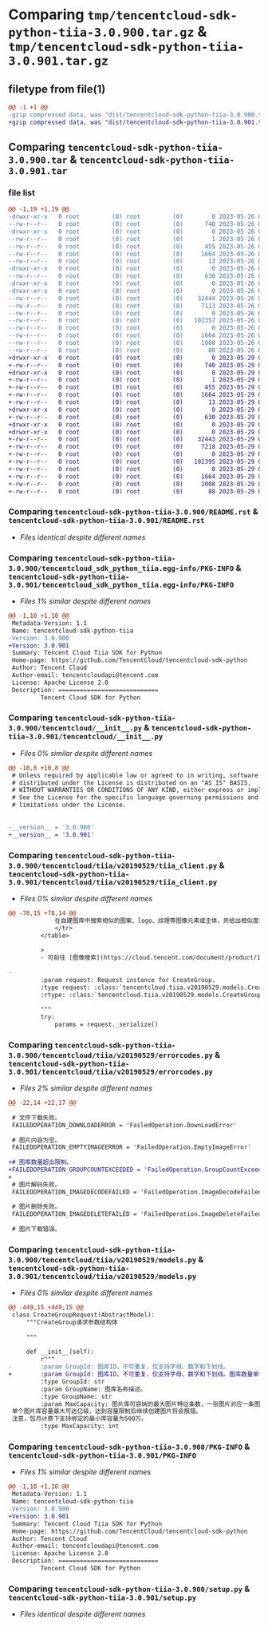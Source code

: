 # Comparing `tmp/tencentcloud-sdk-python-tiia-3.0.900.tar.gz` & `tmp/tencentcloud-sdk-python-tiia-3.0.901.tar.gz`

## filetype from file(1)

```diff
@@ -1 +1 @@
-gzip compressed data, was "dist/tencentcloud-sdk-python-tiia-3.0.900.tar", last modified: Fri May 26 02:29:56 2023, max compression
+gzip compressed data, was "dist/tencentcloud-sdk-python-tiia-3.0.901.tar", last modified: Mon May 29 02:39:01 2023, max compression
```

## Comparing `tencentcloud-sdk-python-tiia-3.0.900.tar` & `tencentcloud-sdk-python-tiia-3.0.901.tar`

### file list

```diff
@@ -1,19 +1,19 @@
-drwxr-xr-x   0 root         (0) root         (0)        0 2023-05-26 02:29:56.000000 tencentcloud-sdk-python-tiia-3.0.900/
--rw-r--r--   0 root         (0) root         (0)      740 2023-05-26 02:29:56.000000 tencentcloud-sdk-python-tiia-3.0.900/README.rst
-drwxr-xr-x   0 root         (0) root         (0)        0 2023-05-26 02:29:56.000000 tencentcloud-sdk-python-tiia-3.0.900/tencentcloud_sdk_python_tiia.egg-info/
--rw-r--r--   0 root         (0) root         (0)        1 2023-05-26 02:29:56.000000 tencentcloud-sdk-python-tiia-3.0.900/tencentcloud_sdk_python_tiia.egg-info/dependency_links.txt
--rw-r--r--   0 root         (0) root         (0)      455 2023-05-26 02:29:56.000000 tencentcloud-sdk-python-tiia-3.0.900/tencentcloud_sdk_python_tiia.egg-info/SOURCES.txt
--rw-r--r--   0 root         (0) root         (0)     1664 2023-05-26 02:29:56.000000 tencentcloud-sdk-python-tiia-3.0.900/tencentcloud_sdk_python_tiia.egg-info/PKG-INFO
--rw-r--r--   0 root         (0) root         (0)       13 2023-05-26 02:29:56.000000 tencentcloud-sdk-python-tiia-3.0.900/tencentcloud_sdk_python_tiia.egg-info/top_level.txt
-drwxr-xr-x   0 root         (0) root         (0)        0 2023-05-26 02:29:56.000000 tencentcloud-sdk-python-tiia-3.0.900/tencentcloud/
--rw-r--r--   0 root         (0) root         (0)      630 2023-05-26 02:29:56.000000 tencentcloud-sdk-python-tiia-3.0.900/tencentcloud/__init__.py
-drwxr-xr-x   0 root         (0) root         (0)        0 2023-05-26 02:29:56.000000 tencentcloud-sdk-python-tiia-3.0.900/tencentcloud/tiia/
-drwxr-xr-x   0 root         (0) root         (0)        0 2023-05-26 02:29:56.000000 tencentcloud-sdk-python-tiia-3.0.900/tencentcloud/tiia/v20190529/
--rw-r--r--   0 root         (0) root         (0)    32444 2023-05-26 02:29:56.000000 tencentcloud-sdk-python-tiia-3.0.900/tencentcloud/tiia/v20190529/tiia_client.py
--rw-r--r--   0 root         (0) root         (0)     7113 2023-05-26 02:29:56.000000 tencentcloud-sdk-python-tiia-3.0.900/tencentcloud/tiia/v20190529/errorcodes.py
--rw-r--r--   0 root         (0) root         (0)        0 2023-05-26 02:29:56.000000 tencentcloud-sdk-python-tiia-3.0.900/tencentcloud/tiia/v20190529/__init__.py
--rw-r--r--   0 root         (0) root         (0)   102357 2023-05-26 02:29:56.000000 tencentcloud-sdk-python-tiia-3.0.900/tencentcloud/tiia/v20190529/models.py
--rw-r--r--   0 root         (0) root         (0)        0 2023-05-26 02:29:56.000000 tencentcloud-sdk-python-tiia-3.0.900/tencentcloud/tiia/__init__.py
--rw-r--r--   0 root         (0) root         (0)     1664 2023-05-26 02:29:56.000000 tencentcloud-sdk-python-tiia-3.0.900/PKG-INFO
--rw-r--r--   0 root         (0) root         (0)     1008 2023-05-26 02:29:56.000000 tencentcloud-sdk-python-tiia-3.0.900/setup.py
--rw-r--r--   0 root         (0) root         (0)       88 2023-05-26 02:29:56.000000 tencentcloud-sdk-python-tiia-3.0.900/setup.cfg
+drwxr-xr-x   0 root         (0) root         (0)        0 2023-05-29 02:39:01.000000 tencentcloud-sdk-python-tiia-3.0.901/
+-rw-r--r--   0 root         (0) root         (0)      740 2023-05-29 02:39:01.000000 tencentcloud-sdk-python-tiia-3.0.901/README.rst
+drwxr-xr-x   0 root         (0) root         (0)        0 2023-05-29 02:39:01.000000 tencentcloud-sdk-python-tiia-3.0.901/tencentcloud_sdk_python_tiia.egg-info/
+-rw-r--r--   0 root         (0) root         (0)        1 2023-05-29 02:39:01.000000 tencentcloud-sdk-python-tiia-3.0.901/tencentcloud_sdk_python_tiia.egg-info/dependency_links.txt
+-rw-r--r--   0 root         (0) root         (0)      455 2023-05-29 02:39:01.000000 tencentcloud-sdk-python-tiia-3.0.901/tencentcloud_sdk_python_tiia.egg-info/SOURCES.txt
+-rw-r--r--   0 root         (0) root         (0)     1664 2023-05-29 02:39:01.000000 tencentcloud-sdk-python-tiia-3.0.901/tencentcloud_sdk_python_tiia.egg-info/PKG-INFO
+-rw-r--r--   0 root         (0) root         (0)       13 2023-05-29 02:39:01.000000 tencentcloud-sdk-python-tiia-3.0.901/tencentcloud_sdk_python_tiia.egg-info/top_level.txt
+drwxr-xr-x   0 root         (0) root         (0)        0 2023-05-29 02:39:01.000000 tencentcloud-sdk-python-tiia-3.0.901/tencentcloud/
+-rw-r--r--   0 root         (0) root         (0)      630 2023-05-29 02:39:01.000000 tencentcloud-sdk-python-tiia-3.0.901/tencentcloud/__init__.py
+drwxr-xr-x   0 root         (0) root         (0)        0 2023-05-29 02:39:01.000000 tencentcloud-sdk-python-tiia-3.0.901/tencentcloud/tiia/
+drwxr-xr-x   0 root         (0) root         (0)        0 2023-05-29 02:39:01.000000 tencentcloud-sdk-python-tiia-3.0.901/tencentcloud/tiia/v20190529/
+-rw-r--r--   0 root         (0) root         (0)    32443 2023-05-29 02:39:01.000000 tencentcloud-sdk-python-tiia-3.0.901/tencentcloud/tiia/v20190529/tiia_client.py
+-rw-r--r--   0 root         (0) root         (0)     7218 2023-05-29 02:39:01.000000 tencentcloud-sdk-python-tiia-3.0.901/tencentcloud/tiia/v20190529/errorcodes.py
+-rw-r--r--   0 root         (0) root         (0)        0 2023-05-29 02:39:01.000000 tencentcloud-sdk-python-tiia-3.0.901/tencentcloud/tiia/v20190529/__init__.py
+-rw-r--r--   0 root         (0) root         (0)   102395 2023-05-29 02:39:01.000000 tencentcloud-sdk-python-tiia-3.0.901/tencentcloud/tiia/v20190529/models.py
+-rw-r--r--   0 root         (0) root         (0)        0 2023-05-29 02:39:01.000000 tencentcloud-sdk-python-tiia-3.0.901/tencentcloud/tiia/__init__.py
+-rw-r--r--   0 root         (0) root         (0)     1664 2023-05-29 02:39:01.000000 tencentcloud-sdk-python-tiia-3.0.901/PKG-INFO
+-rw-r--r--   0 root         (0) root         (0)     1008 2023-05-29 02:39:01.000000 tencentcloud-sdk-python-tiia-3.0.901/setup.py
+-rw-r--r--   0 root         (0) root         (0)       88 2023-05-29 02:39:01.000000 tencentcloud-sdk-python-tiia-3.0.901/setup.cfg
```

### Comparing `tencentcloud-sdk-python-tiia-3.0.900/README.rst` & `tencentcloud-sdk-python-tiia-3.0.901/README.rst`

 * *Files identical despite different names*

### Comparing `tencentcloud-sdk-python-tiia-3.0.900/tencentcloud_sdk_python_tiia.egg-info/PKG-INFO` & `tencentcloud-sdk-python-tiia-3.0.901/tencentcloud_sdk_python_tiia.egg-info/PKG-INFO`

 * *Files 1% similar despite different names*

```diff
@@ -1,10 +1,10 @@
 Metadata-Version: 1.1
 Name: tencentcloud-sdk-python-tiia
-Version: 3.0.900
+Version: 3.0.901
 Summary: Tencent Cloud Tiia SDK for Python
 Home-page: https://github.com/TencentCloud/tencentcloud-sdk-python
 Author: Tencent Cloud
 Author-email: tencentcloudapi@tencent.com
 License: Apache License 2.0
 Description: ============================
         Tencent Cloud SDK for Python
```

### Comparing `tencentcloud-sdk-python-tiia-3.0.900/tencentcloud/__init__.py` & `tencentcloud-sdk-python-tiia-3.0.901/tencentcloud/__init__.py`

 * *Files 0% similar despite different names*

```diff
@@ -10,8 +10,8 @@
 # Unless required by applicable law or agreed to in writing, software
 # distributed under the License is distributed on an "AS IS" BASIS,
 # WITHOUT WARRANTIES OR CONDITIONS OF ANY KIND, either express or implied.
 # See the License for the specific language governing permissions and
 # limitations under the License.
 
 
-__version__ = '3.0.900'
+__version__ = '3.0.901'
```

### Comparing `tencentcloud-sdk-python-tiia-3.0.900/tencentcloud/tiia/v20190529/tiia_client.py` & `tencentcloud-sdk-python-tiia-3.0.901/tencentcloud/tiia/v20190529/tiia_client.py`

 * *Files 0% similar despite different names*

```diff
@@ -78,15 +78,14 @@
             在自建图库中搜索相似的图案、logo、纹理等图像元素或主体，并给出相似度打分。</td>
             </tr>
         </table>
 
         >
         - 可前往 [图像搜索](https://cloud.tencent.com/document/product/1589) 产品文档中查看更多产品信息。
 
-
         :param request: Request instance for CreateGroup.
         :type request: :class:`tencentcloud.tiia.v20190529.models.CreateGroupRequest`
         :rtype: :class:`tencentcloud.tiia.v20190529.models.CreateGroupResponse`
 
         """
         try:
             params = request._serialize()
```

### Comparing `tencentcloud-sdk-python-tiia-3.0.900/tencentcloud/tiia/v20190529/errorcodes.py` & `tencentcloud-sdk-python-tiia-3.0.901/tencentcloud/tiia/v20190529/errorcodes.py`

 * *Files 2% similar despite different names*

```diff
@@ -22,14 +22,17 @@
 
 # 文件下载失败。
 FAILEDOPERATION_DOWNLOADERROR = 'FailedOperation.DownLoadError'
 
 # 图片内容为空。
 FAILEDOPERATION_EMPTYIMAGEERROR = 'FailedOperation.EmptyImageError'
 
+# 图库数量超出限制。
+FAILEDOPERATION_GROUPCOUNTEXCEEDED = 'FailedOperation.GroupCountExceeded'
+
 # 图片解码失败。
 FAILEDOPERATION_IMAGEDECODEFAILED = 'FailedOperation.ImageDecodeFailed'
 
 # 图片删除失败。
 FAILEDOPERATION_IMAGEDELETEFAILED = 'FailedOperation.ImageDeleteFailed'
 
 # 图片下载错误。
```

### Comparing `tencentcloud-sdk-python-tiia-3.0.900/tencentcloud/tiia/v20190529/models.py` & `tencentcloud-sdk-python-tiia-3.0.901/tencentcloud/tiia/v20190529/models.py`

 * *Files 0% similar despite different names*

```diff
@@ -449,15 +449,15 @@
 class CreateGroupRequest(AbstractModel):
     """CreateGroup请求参数结构体
 
     """
 
     def __init__(self):
         r"""
-        :param GroupId: 图库ID，不可重复，仅支持字母、数字和下划线。
+        :param GroupId: 图库ID，不可重复，仅支持字母、数字和下划线。图库数量单个用户上限为30。
         :type GroupId: str
         :param GroupName: 图库名称描述。
         :type GroupName: str
         :param MaxCapacity: 图片库可容纳的最大图片特征条数，一张图片对应一条图片特征数据，不支持修改。
 单个图片库容量最大可达亿级，达到容量限制后继续创建图片将会报错。
 注意，包月计费下支持绑定的最小库容量为500万。
         :type MaxCapacity: int
```

### Comparing `tencentcloud-sdk-python-tiia-3.0.900/PKG-INFO` & `tencentcloud-sdk-python-tiia-3.0.901/PKG-INFO`

 * *Files 1% similar despite different names*

```diff
@@ -1,10 +1,10 @@
 Metadata-Version: 1.1
 Name: tencentcloud-sdk-python-tiia
-Version: 3.0.900
+Version: 3.0.901
 Summary: Tencent Cloud Tiia SDK for Python
 Home-page: https://github.com/TencentCloud/tencentcloud-sdk-python
 Author: Tencent Cloud
 Author-email: tencentcloudapi@tencent.com
 License: Apache License 2.0
 Description: ============================
         Tencent Cloud SDK for Python
```

### Comparing `tencentcloud-sdk-python-tiia-3.0.900/setup.py` & `tencentcloud-sdk-python-tiia-3.0.901/setup.py`

 * *Files identical despite different names*

